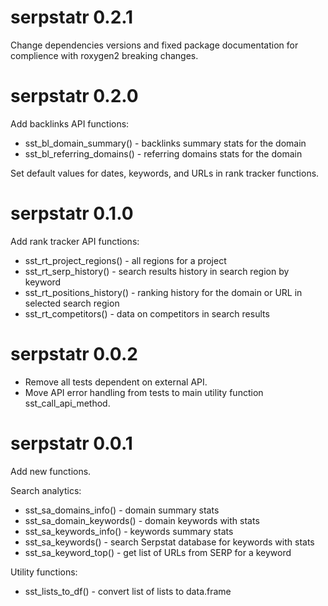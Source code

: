 # serpstatr 0.2.1

Change dependencies versions and fixed package documentation for complience
with roxygen2 breaking changes.

# serpstatr 0.2.0

Add backlinks API functions:

* sst_bl_domain_summary() - backlinks summary stats for the domain
* sst_bl_referring_domains() - referring domains stats for the domain

Set default values for dates, keywords, and URLs in rank tracker functions.

# serpstatr 0.1.0

Add rank tracker API functions:

* sst_rt_project_regions() - all regions for a project
* sst_rt_serp_history() - search results history in search region by keyword
* sst_rt_positions_history() - ranking history for the domain or URL in 
    selected search region
* sst_rt_competitors() - data on competitors in search results


# serpstatr 0.0.2

* Remove all tests dependent on external API.
* Move API error handling from tests to main utility function sst_call_api_method.


# serpstatr 0.0.1

Add new functions. 

Search analytics:

* sst_sa_domains_info() - domain summary stats
* sst_sa_domain_keywords() - domain keywords with stats
* sst_sa_keywords_info() - keywords summary stats
* sst_sa_keywords() - search Serpstat database for keywords with
    stats
* sst_sa_keyword_top() - get list of URLs from SERP for a keyword

Utility functions:

* sst_lists_to_df() - convert list of lists to data.frame
